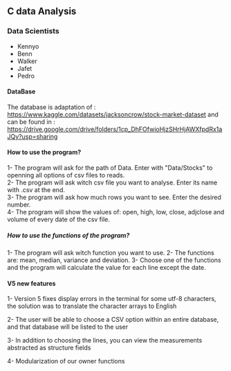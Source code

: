 ## C data Analysis

### Data Scientists 
  - Kennyo
  - Benn
  - Walker
  - Jafet
  - Pedro

#### DataBase
The database is adaptation of : https://www.kaggle.com/datasets/jacksoncrow/stock-market-dataset 
and can be found in : https://drive.google.com/drive/folders/1cp_DhFOfwioHjzSHrHjAWXfpdRx1aJQy?usp=sharing

#### How to use the program?

1- The program will ask for the path of Data. Enter with "Data/Stocks" to openning all options of csv files to reads.<br> 2- The program will ask witch csv file you want to analyse. Enter its name with .csv at the end.<br> 3- The program will ask how much rows you want to see. Enter the desired number.<br> 4- The program will show the values of: open, high, low, close, adjclose and volume of every date of the csv file.


##### How to use the functions of the program?

1- The program will ask witch function you want to use. 2- The functions are: mean, median, variance and deviation. 3- Choose one of the functions and the program will calculate the value for each line except the date.


#### V5 new features
1- Version 5 fixes display errors in the terminal for some utf-8 characters, the solution was to translate the character arrays to English 

2- The user will be able to choose a CSV option within an entire database, and that database will be listed to the user

3- In addition to choosing the lines, you can view the measurements abstracted as structure fields  

4- Modularization of our owner functions
